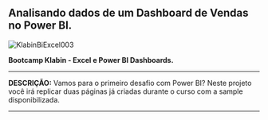 ## Analisando dados de um Dashboard de Vendas no Power BI.


![KlabinBiExcel003](https://github.com/user-attachments/assets/1eb07fd3-2391-4bfd-8e56-87079be6ffaf)



**Bootcamp Klabin - Excel e Power BI Dashboards.**


---

**DESCRIÇÃO:**
Vamos para o primeiro desafio com Power BI? Neste projeto você irá replicar duas páginas já criadas durante o curso com a sample disponibilizada.

---

